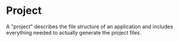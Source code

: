 # Project

A "project" describes the file structure of an application and includes everything needed to actually generate the 
project files.
